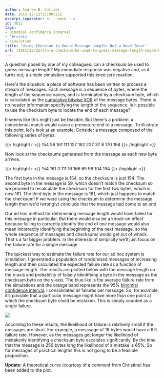 ```yaml
---
author: Andrew B. Collier
date: 2015-12-22T15:00:25Z
excerpt_separator: <!-- more -->
id: 3022
tags:
- Binomial confidence interval
- '#rstats'
- simulation
title: 'Using Checksum to Guess Message Length: Not a Good Idea!'
url: /2015/12/22/can-a-checksum-be-used-to-guess-message-length-maybe-but-its-not-very-reliable-at-all/
---
```


A question posed by one of my colleagues: can a checksum be used to guess message length? My immediate response was negative and, as it turns out, a simple simulation supported this knee-jerk reaction.

<!--more-->

Here's the situation: a piece of software has been written to process a stream of messages. Each message is a sequence of bytes, where the length of the sequence varies, and is terminated by a checksum byte, which is calculated as the [cumulative bitwise XOR](https://en.wikipedia.org/wiki/Bitwise_operation#XOR) of the message bytes. There is no header information specifying the length of the sequence. Is it possible to use the checksum byte to locate the end of each message?

It seems like this might just be feasible. But there's a problem: a coincidental match would cause a premature end to a message. To illustrate this point, let's look at an example. Consider a message composed of the following series of bytes:

{{< highlight r >}}
154 59 161 111 127 182 227 37 8 170 194
{{< /highlight >}}
  
Now look at the checksums generated from the message as each new byte arrives.

{{< highlight r >}}
154 161 0 111 16 166 69 96 104 194
{{< /highlight >}}
  
The first byte in the message is 154, so the checksum is just 154. The second byte in the message is 59, which doesn't match the checksum so we proceed to recalculate the checksum for the first two bytes, which is now 161. The third byte in the message is 161, which just happens to match the checksum! If we were using the checksum to determine the message length then we'd (wrongly) conclude that the message had come to an end.

Our ad hoc method for determining message length would have failed for this message in particular. But there would also be a knock-on effect because failing to correctly identify the end of one message would also mean incorrectly identifying the beginning of the next message, so the whole sequence of messages and checksums would get out of whack. That's a far bigger problem. In the interests of simplicity we'll just focus on the failure rate for a single message.

The quickest way to estimate the failure rate for our ad hoc system is simulation. I generated a population of randomised messages of increasing length and then calculated the expected failure rate as a function of message length. The results are plotted below with the message length on the x-axis and probability of falsely identifying a byte in the message as the checksum byte on the y-axis. The blue like is the average failure rate from the simulations and the orange band represents the 95% [binomial confidence interval](https://en.wikipedia.org/wiki/Binomial_proportion_confidence_interval). I consolidated all failures per message. So, for example, it’s possible that a particular message might have more than one point at which the checksum byte could be mistaken. This is simply counted as a single failure.

<img src="/img/2015/12/checksum-error-rate.png">

According to these results, the likelihood of failure is relatively small if the messages are short. For example, a messsage of 16 bytes would have a 6% failure rate. However, as the messages get longer the likelihood of mistakenly identifying a checksum byte escalates significantly. By the time that the message is 256 bytes long the likelihood of a mistake is 65%. So for messages of practical lengths this is not going to be a feasible proposition.

**Update:** A theoretical curve (courtesy of a comment from Christine) has been added to the plot.

<script src="https://gist.github.com/DataWookie/e5a80e1c8abc35bd5093.js"></script>